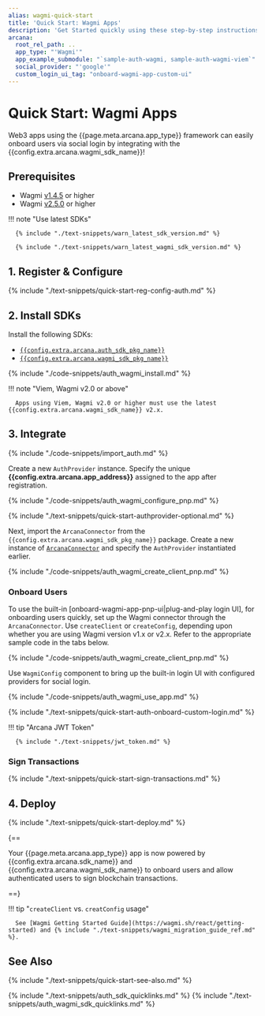```yaml
---
alias: wagmi-quick-start
title: 'Quick Start: Wagmi Apps'
description: 'Get Started quickly using these step-by-step instructions for using the Arcana Auth product in Wagmi walletconnector apps. Use Arcana Developer dashboard to first register the app, get a client ID and use this client ID to integrate the app with the Arcana Auth SDK.'
arcana:
  root_rel_path: ..
  app_type: "'Wagmi'"
  app_example_submodule: "`sample-auth-wagmi, sample-auth-wagmi-viem`"
  social_provider: "'google'"
  custom_login_ui_tag: "onboard-wagmi-app-custom-ui"
---
```


# Quick Start: Wagmi Apps

Web3 apps using the {{page.meta.arcana.app_type}} framework can easily onboard users via social login by integrating with the {{config.extra.arcana.wagmi_sdk_name}}!

<!--
## Overview

To implement {{config.extra.arcana.product_name}} in a {{page.meta.arcana.app_type}} app, start by registering your app and configuring usage settings through {{config.extra.arcana.dashboard_name}}. After that, install {{config.extra.arcana.sdk_name}} and {{config.extra.arcana.wagmi_sdk_name}}, integrate the app, and initialize the `AuthProvider`. You'll need to add code to create an `ArcanaConnector` and specify the `AuthProvider`. Use the appropriate configuration in the `ArcanaConnector` constructor and specify the type of user onboarding. Finally, add code to enable authenticated users to sign blockchain transactions and deploy your app on the Testnet or Mainnet.

<img class="an-screenshots" src="/img/an_auth_usage_overview_light.png#only-light" alt="uth Usage Overview"/>
<img class="an-screenshots" src="/img/an_auth_usage_overview_dark.png#only-dark" alt="Auth Usage Overview"/>

-->

## Prerequisites

* Wagmi [v1.4.5](https://www.npmjs.com/package/wagmi/v/1.4.5) or higher
* Wagmi [v2.5.0](https://www.npmjs.com/package/wagmi/v/2.5.0) or higher

!!! note "Use latest SDKs"
  
      {% include "./text-snippets/warn_latest_sdk_version.md" %}

      {% include "./text-snippets/warn_latest_wagmi_sdk_version.md" %}

<!---

{% include "./text-snippets/watch_auth_github_repo.md" %}

{% include "./text-snippets/watch_wagmi_github_repo.md" %}

-->

## 1. Register & Configure

{% include "./text-snippets/quick-start-reg-config-auth.md" %}

## 2. Install SDKs

Install the following SDKs:

* [`{{config.extra.arcana.auth_sdk_pkg_name}}`](https://www.npmjs.com/package/@arcana/auth)
* [`{{config.extra.arcana.wagmi_sdk_pkg_name}}`](https://www.npmjs.com/package/@arcana/auth-wagmi)

{% include "./code-snippets/auth_wagmi_install.md" %}

!!! note "Viem, Wagmi v2.0 or above"

      Apps using Viem, Wagmi v2.0 or higher must use the latest {{config.extra.arcana.wagmi_sdk_name}} v2.x.

## 3. Integrate

{% include "./code-snippets/import_auth.md" %}

Create a new `AuthProvider` instance. Specify the unique **{{config.extra.arcana.app_address}}** assigned to the app after registration.

{% include "./code-snippets/auth_wagmi_configure_pnp.md" %}

{% include "./text-snippets/quick-start-authprovider-optional.md" %}

Next, import the `ArcanaConnector` from the `{{config.extra.arcana.wagmi_sdk_pkg_name}}` package. Create a new instance of [`ArcanaConnector`](https://wagmi-authsdk-ref-guide.netlify.app/classes/arcanaconnector#constructor) and specify the `AuthProvider` instantiated earlier.

{% include "./code-snippets/auth_wagmi_create_client_pnp.md" %}

### Onboard Users

To use the built-in [onboard-wagmi-app-pnp-ui|plug-and-play login UI], for onboarding users quickly, set up the Wagmi connector through the `ArcanaConnector`. Use `createClient` or `createConfig`, depending upon whether you are using Wagmi version v1.x or v2.x. Refer to the appropriate sample code in the tabs below.

{% include "./code-snippets/auth_wagmi_create_client_pnp.md" %}

Use `WagmiConfig` component to bring up the built-in login UI with configured providers for social login.

{% include "./code-snippets/auth_wagmi_use_app.md" %}

{% include "./text-snippets/quick-start-auth-onboard-custom-login.md" %}

!!! tip "Arcana JWT Token"

      {% include "./text-snippets/jwt_token.md" %}

### Sign Transactions

{% include "./text-snippets/quick-start-sign-transactions.md" %}

## 4. Deploy

{% include "./text-snippets/quick-start-deploy.md" %}

{==

Your {{page.meta.arcana.app_type}} app is now powered by {{config.extra.arcana.sdk_name}} and  {{config.extra.arcana.wagmi_sdk_name}} to onboard users and allow authenticated users to sign blockchain transactions.

==}

!!! tip "`createClient` vs. `creatConfig` usage"

      See [Wagmi Getting Started Guide](https://wagmi.sh/react/getting-started) and {% include "./text-snippets/wagmi_migration_guide_ref.md" %}.

## See Also

{% include "./text-snippets/quick-start-see-also.md" %}

{% include "./text-snippets/auth_sdk_quicklinks.md" %}
{% include "./text-snippets/auth_wagmi_sdk_quicklinks.md" %}
